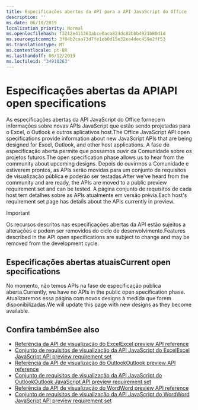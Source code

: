 ```yaml
---
title: Especificações abertas da API para a API JavaScript do Office
description: ''
ms.date: 06/10/2019
localization_priority: Normal
ms.openlocfilehash: f3212e411363abce0aca824dc82bbb4921b80d1d
ms.sourcegitcommit: 3f84b2caa73d7fe1eb0d15e32ea4dec459e2ff53
ms.translationtype: MT
ms.contentlocale: pt-BR
ms.lasthandoff: 06/12/2019
ms.locfileid: "34910263"
---
```

# <a name="api-open-specifications"></a><span data-ttu-id="11fad-102">Especificações abertas da API</span><span class="sxs-lookup"><span data-stu-id="11fad-102">API open specifications</span></span>

<span data-ttu-id="11fad-103">As especificações abertas da API JavaScript do Office fornecem informações sobre novas APIs JavaScript que estão sendo projetadas para o Excel, o Outlook e outros aplicativos host.</span><span class="sxs-lookup"><span data-stu-id="11fad-103">The Office JavaScript API open specifications provide information about new JavaScript APIs that are being designed for Excel, Outlook, and other host applications.</span></span> <span data-ttu-id="11fad-104">A fase de especificação aberta permite que possamos ouvir da Comunidade sobre os projetos futuros.</span><span class="sxs-lookup"><span data-stu-id="11fad-104">The open specification phase allows us to hear from the community about upcoming designs.</span></span> <span data-ttu-id="11fad-105">Depois de ouvirmos a Comunidade e estiverem prontos, as APIs serão movidas para um conjunto de requisitos de visualização pública e poderão ser testadas.</span><span class="sxs-lookup"><span data-stu-id="11fad-105">After we've heard from the community and are ready, the APIs are moved to a public preview requirement set and can be tested.</span></span> <span data-ttu-id="11fad-106">A página conjunto de requisitos de cada host tem detalhes sobre as APIs atualmente em versão prévia.</span><span class="sxs-lookup"><span data-stu-id="11fad-106">Each host's requirement set page has details about the APIs currently in preview.</span></span>

> [!IMPORTANT]
> <span data-ttu-id="11fad-107">Os recursos descritos nas especificações abertas da API estão sujeitos a alterações e podem ser removidos do ciclo de desenvolvimento.</span><span class="sxs-lookup"><span data-stu-id="11fad-107">Features described in the API open specifications are subject to change and may be removed from the development cycle.</span></span>

## <a name="current-open-specifications"></a><span data-ttu-id="11fad-108">Especificações abertas atuais</span><span class="sxs-lookup"><span data-stu-id="11fad-108">Current open specifications</span></span>

<span data-ttu-id="11fad-109">No momento, não temos APIs na fase de especificação pública aberta.</span><span class="sxs-lookup"><span data-stu-id="11fad-109">Currently, we have no APIs in the public open specification phase.</span></span> <span data-ttu-id="11fad-110">Atualizaremos essa página com novos designs à medida que forem disponibilizadas.</span><span class="sxs-lookup"><span data-stu-id="11fad-110">We will update this page with new designs as they become available.</span></span>

## <a name="see-also"></a><span data-ttu-id="11fad-111">Confira também</span><span class="sxs-lookup"><span data-stu-id="11fad-111">See also</span></span>

- [<span data-ttu-id="11fad-112">Referência da API de visualização do Excel</span><span class="sxs-lookup"><span data-stu-id="11fad-112">Excel preview API reference</span></span>](/javascript/api/excel)
- [<span data-ttu-id="11fad-113">Conjunto de requisitos de visualização da API JavaScript do Excel</span><span class="sxs-lookup"><span data-stu-id="11fad-113">Excel JavaScript API preview requirement set</span></span>](../requirement-sets/excel-api-requirement-sets.md#excel-javascript-preview-apis)
- [<span data-ttu-id="11fad-114">Referência da API de visualização do Outlook</span><span class="sxs-lookup"><span data-stu-id="11fad-114">Outlook preview API reference</span></span>](/javascript/api/outlook)
- [<span data-ttu-id="11fad-115">Conjunto de requisitos de visualização da API JavaScript do Outlook</span><span class="sxs-lookup"><span data-stu-id="11fad-115">Outlook JavaScript API preview requirement set</span></span>](..//objectmodel/preview-requirement-set/outlook-requirement-set-preview.md)
- [<span data-ttu-id="11fad-116">Referência da API de visualização do Word</span><span class="sxs-lookup"><span data-stu-id="11fad-116">Word preview API reference</span></span>](/javascript/api/word)
- [<span data-ttu-id="11fad-117">Conjunto de requisitos de visualização da API JavaScript do Word</span><span class="sxs-lookup"><span data-stu-id="11fad-117">Word JavaScript API preview requirement set</span></span>](../requirement-sets/word-api-requirement-sets.md#word-javascript-preview-apis)
